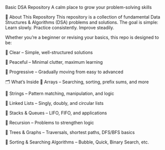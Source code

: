  Basic DSA Repository
A calm place to grow your problem-solving skills

📖 About This Repository
This repository is a collection of fundamental Data Structures & Algorithms (DSA) problems and solutions.
The goal is simple: Learn slowly. Practice consistently. Improve steadily.

Whether you’re a beginner or revising your basics, this repo is designed to be:

🪷 Clear – Simple, well-structured solutions

🌊 Peaceful – Minimal clutter, maximum learning

🌟 Progressive – Gradually moving from easy to advanced

🗂 What’s Inside
📂 Arrays – Searching, sorting, prefix sums, and more

📂 Strings – Pattern matching, manipulation, and logic

📂 Linked Lists – Singly, doubly, and circular lists

📂 Stacks & Queues – LIFO, FIFO, and applications

📂 Recursion – Problems to strengthen logic

📂 Trees & Graphs – Traversals, shortest paths, DFS/BFS basics

📂 Sorting & Searching Algorithms – Bubble, Quick, Binary Search, etc.